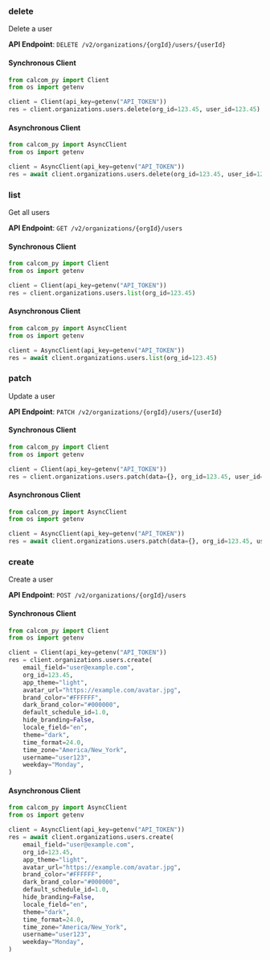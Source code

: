 
### delete <a name="delete"></a>
Delete a user



**API Endpoint**: `DELETE /v2/organizations/{orgId}/users/{userId}`

#### Synchronous Client

```python
from calcom_py import Client
from os import getenv

client = Client(api_key=getenv("API_TOKEN"))
res = client.organizations.users.delete(org_id=123.45, user_id=123.45)
```

#### Asynchronous Client

```python
from calcom_py import AsyncClient
from os import getenv

client = AsyncClient(api_key=getenv("API_TOKEN"))
res = await client.organizations.users.delete(org_id=123.45, user_id=123.45)
```

### list <a name="list"></a>
Get all users



**API Endpoint**: `GET /v2/organizations/{orgId}/users`

#### Synchronous Client

```python
from calcom_py import Client
from os import getenv

client = Client(api_key=getenv("API_TOKEN"))
res = client.organizations.users.list(org_id=123.45)
```

#### Asynchronous Client

```python
from calcom_py import AsyncClient
from os import getenv

client = AsyncClient(api_key=getenv("API_TOKEN"))
res = await client.organizations.users.list(org_id=123.45)
```

### patch <a name="patch"></a>
Update a user



**API Endpoint**: `PATCH /v2/organizations/{orgId}/users/{userId}`

#### Synchronous Client

```python
from calcom_py import Client
from os import getenv

client = Client(api_key=getenv("API_TOKEN"))
res = client.organizations.users.patch(data={}, org_id=123.45, user_id=123.45)
```

#### Asynchronous Client

```python
from calcom_py import AsyncClient
from os import getenv

client = AsyncClient(api_key=getenv("API_TOKEN"))
res = await client.organizations.users.patch(data={}, org_id=123.45, user_id=123.45)
```

### create <a name="create"></a>
Create a user



**API Endpoint**: `POST /v2/organizations/{orgId}/users`

#### Synchronous Client

```python
from calcom_py import Client
from os import getenv

client = Client(api_key=getenv("API_TOKEN"))
res = client.organizations.users.create(
    email_field="user@example.com",
    org_id=123.45,
    app_theme="light",
    avatar_url="https://example.com/avatar.jpg",
    brand_color="#FFFFFF",
    dark_brand_color="#000000",
    default_schedule_id=1.0,
    hide_branding=False,
    locale_field="en",
    theme="dark",
    time_format=24.0,
    time_zone="America/New_York",
    username="user123",
    weekday="Monday",
)
```

#### Asynchronous Client

```python
from calcom_py import AsyncClient
from os import getenv

client = AsyncClient(api_key=getenv("API_TOKEN"))
res = await client.organizations.users.create(
    email_field="user@example.com",
    org_id=123.45,
    app_theme="light",
    avatar_url="https://example.com/avatar.jpg",
    brand_color="#FFFFFF",
    dark_brand_color="#000000",
    default_schedule_id=1.0,
    hide_branding=False,
    locale_field="en",
    theme="dark",
    time_format=24.0,
    time_zone="America/New_York",
    username="user123",
    weekday="Monday",
)
```
